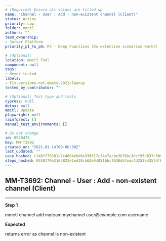 ```yaml
---
# (Required) Ensure all values are filled up
name: "Channel - User : Add - non-existent channel (Client)"
status: Active
priority: Low
folder: mmctl
authors: ""
team_ownership:
- Server Platform
priority_p1_to_p4: P3 - Deep Functions (Do extensive scenarios work?)

# (Optional)
location: mmctl Tool
component: null
tags:
- Never tested
labels:
- fix-versions-not-empty-2022cleanup
tested_by_contributor: ""

# (Optional) Test type and tools
cypress: null
detox: null
mmctl: Update
playwright: null
rainforest: []
manual_test_environments: []

# Do not change
id: 8578473
key: MM-T3692
created_on: "2021-01-14T09:00:39Z"
last_updated: ""
case_hashed: c146ff79301c7c4664ebd6e939f17cf4e7acbe3b76bc3dcf95d837c3092ddbb3eba072a563a7b4e3560f5ee463cdee6c
steps_hashed: 0550179e2165822e1ed28cb62e040516bcf630db7eac4d253e4357dfb7af69521516d7f5fd8fb6acc9d2017035037feb
---
```


<!-- (Auto-generated) Based on frontmatter's "key" and "name" -->

## MM-T3692: Channel - User : Add - non-existent channel (Client)

---

**Step 1**

mmctl channel add myteam:mychannel user\@example.com username

**Expected**

returns error as channel is non-existent
